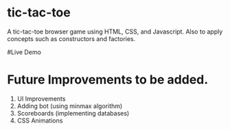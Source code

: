 # tic-tac-toe
A tic-tac-toe browser game using HTML, CSS, and Javascript. Also to apply concepts such as constructors and factories.

#Live Demo


# Future Improvements to be added.
1. UI Improvements
2. Adding bot (using minmax algorithm)
3. Scoreboards (implementing databases)
4. CSS Animations
